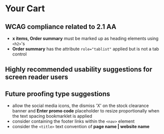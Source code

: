 # Your Cart
## WCAG compliance related to 2.1 AA
- **x items, Order summary** must be marked up as heading elements using `<h2>`'s
- **Order summary** has the attribute `role="tablist"` applied but is not a tab control
## Highly recommended usability suggestions for screen reader users
## Future proofing type suggestions
- allow the social media icons, the dismiss 'X' on the stock clearance banner and **Enter promo code** placeholder to resize proportionally when the text spacing bookmarklet is applied
- consider containing the footer links within the `<nav>` element
- consider the `<title>` text convention of **page name | website name**
